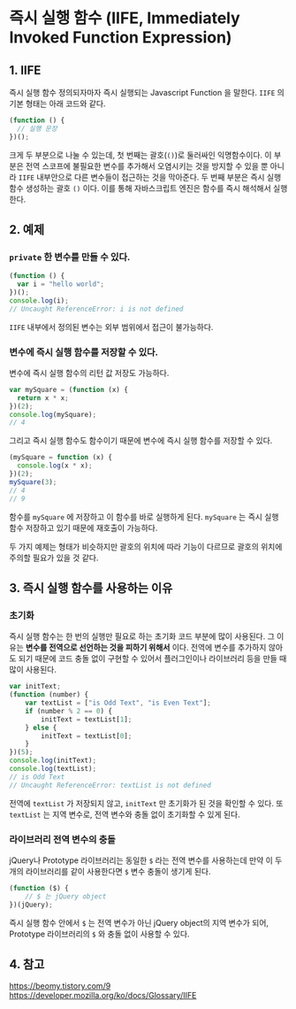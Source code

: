 # 즉시 실행 함수 (IIFE, Immediately Invoked Function Expression)

## 1. IIFE

즉시 실행 함수 정의되자마자 즉시 실행되는 Javascript Function 을 말한다.
`IIFE` 의 기본 형태는 아래 코드와 같다.

```js
(function () {
  // 실행 문장
})();
```

크게 두 부분으로 나눌 수 있는데, 첫 번째는 괄호(`()`)로 둘러싸인 익명함수이다. 이 부분은 전역 스코프에 불필요한 변수를 추가해서 오염시키는 것을 방지할 수 있을 뿐 아니라 `IIFE` 내부안으로 다른 변수들이 접근하는 것을 막아준다. 두 번째 부분은 즉시 실행 함수 생성하는 괄호 `()` 이다. 이를 통해 자바스크립트 엔진은 함수를 즉시 해석해서 실행한다.

## 2. 예제

### **`private` 한 변수를 만들 수 있다.**

```js
(function () {
  var i = "hello world";
})();
console.log(i);
// Uncaught ReferenceError: i is not defined
```

`IIFE` 내부에서 정의된 변수는 외부 범위에서 접근이 불가능하다.

### **변수에 즉시 실행 함수를 저장할 수 있다.**

변수에 즉시 실행 함수의 리턴 값 저장도 가능하다.

```js
var mySquare = (function (x) {
  return x * x;
})(2);
console.log(mySquare); 
// 4
```

그리고 즉시 실행 함수도 함수이기 때문에 변수에 즉시 실행 함수를 저장할 수 있다.

```js
(mySquare = function (x) {
  console.log(x * x);
})(2);
mySquare(3);
// 4
// 9
```

함수를 `mySquare` 에 저장하고 이 함수를 바로 실행하게 된다. `mySquare` 는 즉시 실행 함수 저장하고 있기 때문에 재호출이 가능하다.

두 가지 예제는 형태가 비슷하지만 괄호의 위치에 따라 기능이 다르므로 괄호의 위치에 주의할 필요가 있을 것 같다.

## 3. 즉시 실행 함수를 사용하는 이유
### 초기화
즉시 실행 함수는 한 번의 실행만 필요로 하는 초기화 코드 부분에 많이 사용된다.
그 이유는 **변수를 전역으로 선언하는 것을 피하기 위해서** 이다. 전역에 변수를 추가하지 않아도 되기 때문에 코드 충돌 없이 구현할 수 있어서 플러그인이나 라이브러리 등을 만들 때 많이 사용된다.
```js
var initText;
(function (number) {
    var textList = ["is Odd Text", "is Even Text"];
    if (number % 2 == 0) {
        initText = textList[1];
    } else {
        initText = textList[0];
    }
})(5);
console.log(initText);
console.log(textList);
// is Odd Text
// Uncaught ReferenceError: textList is not defined
```

전역에 `textList` 가 저장되지 않고, `initText` 만 초기화가 된 것을 확인할 수 있다. 또 `textList` 는 지역 변수로, 전역 변수와 충돌 없이 초기화할 수 있게 된다.

### 라이브러리 전역 변수의 충돌
jQuery나 Prototype 라이브러리는 동일한 `$` 라는 전역 변수를 사용하는데 만약 이 두 개의 라이브러리를 같이 사용한다면 `$` 변수 충돌이 생기게 된다.

```js
(function ($) {
    // $ 는 jQuery object
})(jQuery);
```
즉시 실행 함수 안에서 `$` 는 전역 변수가 아닌 jQuery object의 지역 변수가 되어, Prototype 라이브러리의 `$` 와 충돌 없이 사용할 수 있다.

## 4. 참고
<https://beomy.tistory.com/9>   
<https://developer.mozilla.org/ko/docs/Glossary/IIFE>

